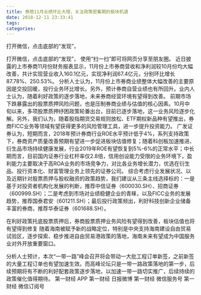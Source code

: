 ```yaml
---
title: 券商11月业绩环比大增，关注政策密集期的板块机遇
date: 2018-12-11 23:33:41
tags: 
categories: 
---
```

打开微信，点击底部的“发现”，
<!-- more -->
打开微信，点击底部的“发现”，
使用“扫一扫”即可将网页分享至朋友圈。
近日披露的上市券商11月份财务报表显示，11月份上市券商营收和净利润较10月份均大幅改善，共计实现营业收入160.1亿元，实现净利润67.4亿元，分别环比增长87.78%、250.53%。
分析人士认为，11月份上市券商业绩整体大幅改善的主要原因是交投回暖，投行业务环比增长。另外，预计券商自营业绩也有所回升。业内人士认为，随着利好政策的逐步落地，未来券商经营环境有望得到改善。
前期市场下跌暴露出的股票质押风险问题，也是压制券商业绩与估值的核心因素。10月中旬以来，多项股票质押纾困政策轮番出台，目前已逐步落地，这一业务风险逐步化解。另外，我们认为，随着股指期货交易规则放松、ETF期权新品种有望推出，券商FICC业务等领域有望获得更多的风险管理工具，进一步提升投资能力。
广发证券认为，短期而言，2018年预计券商行业ROE水平预计低于4%，系列支持政策下，券商资产质量改善预期有望进一步促进板块估值修复；随着科创板加速推进、衍生品市场持续健康发展，行业2019年ROE有望恢复到5%-6%的正常水平；中长期而言，目前国内证券行业杠杆率仅2.8倍，信用创设能力受限的业务环境下，盈利能力主要取决于高ROA业务的市场竞争力，对比各业务增长潜力，优选在衍生品、投行资本化、财富管理业务上领先的证券公司。
综合考虑行业发展状况、以及近期针对股票质押与股权融资的政策趋势，我们建议从三条主线选择标的：一是基于对投资者机构化发展的判断，推荐中信证券（600030.SH）、招商证券（600999.SH）；二是考虑到市场对业绩稳健企业的青睐，以及FICC业务的发展趋势，推荐国泰君安（601211.SH）；最后投行政策频出，利好科技创新企业储备丰富的券商，推荐华泰证券（601688.SH）。
 
 
在利好政策托底股票质押后，券商股票质押业务风险有望得到改善，板块估值也将有望得到修复
随着海南被赋予新的战略定位，特别是中央支持海南建设自由贸易试验区，逐步探索、稳步推进自由贸易港政策的落地，海南未来有望成为中国服务业对外开放重要窗口。
分析人士预计，本次“一带一路”峰会召开将会带动一大批工程订单新签，之前新签的大量工程订单也有望加速生效。而高峰论坛只是一带一路政策落地的第一步，后续预期将有不断的利好配套政策逐步落地，以加速一带一路切实推广，后续持续的政策催化值得期待。
第一财经
APP
第一财经
日报微博
第一财经
微信服务号
第一财经
微信订阅号
